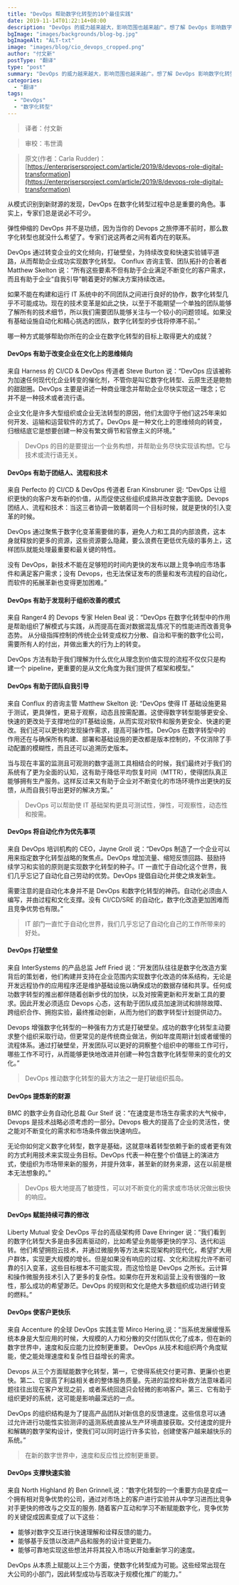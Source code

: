 ```yaml
---
title: "DevOps 帮助数字化转型的10个最佳实践"
date: 2019-11-14T01:22:14+08:00
description: "DevOps 的威力越来越大，影响范围也越来越广。想了解 DevOps 影响数字化转型的方式都有哪些吗？赶紧阅读本文获取最佳实践吧！"
bgImage: "images/backgrounds/blog-bg.jpg"
bgImageAlt: "ALT-txt"
image: "images/blog/cio_devops_cropped.png"
author: "付文新"
postType: "翻译"
type: "post"
summary: "DevOps 的威力越来越大，影响范围也越来越广。想了解 DevOps 影响数字化转型的方式都有哪些吗？赶紧阅读本文获取最佳实践吧！"
categories: 
  - "翻译"
tags:
  - "DevOps"
  - "数字化转型"
---
```


>译者：付文新

>审校：韦世滴

>原文(作者：Carla Rudder)：[https://enterprisersproject.com/article/2019/8/devops-role-digital-transformation](https://enterprisersproject.com/article/2019/8/devops-role-digital-transformation)


从模式识别到新财源的发现，DevOps 在数字化转型过程中总是重要的角色。事实上，专家们总是说必不可少。

弹性伸缩的 DevOps 并不是功绩，因为当你的 Devops 之旅停滞不前时，那么数字化转型也就没什么希望了。专家们说这两者之间有着内在的联系。


DevOps 通过转变企业的文化倾向，打破壁垒，为持续改变和快速实验铺平道路，从而帮助企业成功实现数字化转型。
Conflux 咨询主管、团队拓扑的合著者 Matthew Skelton 说：“所有这些要素不但有助于企业满足不断变化的客户需求，而且有助于企业“自我引导”朝着更好的解决方案持续改进。

如果不能在构建和运行 IT 系统中的不同团队之间进行良好的协作，数字化转型几乎不可能成功。现在的技术变革是如此之快，以至于不能期望一个单独的团队能够了解所有的技术细节，所以我们需要团队能够关注与一个较小的问题领域。如果没有基础设施自动化和精心挑选的团队，数字化转型的步伐将停滞不前。”

哪一种方式能够帮助你所在的企业在数字化转型的目标上取得更大的成就？

#### DevOps 有助于改变企业在文化上的思维倾向

来自 Harness 的 CI/CD & DevOps 传道者 Steve Burton 说：“DevOps 应该被称为加速任何现代化企业转变的催化剂，不管你是叫它数字化转型、云原生还是鲍勃的甜甜圈。DevOps 主要是讲述一种商业理念并帮助企业尽快实现这一理念；它并不是一种技术或者流行语。

企业文化是许多大型组织或企业无法转型的原因，他们太固守于他们这25年来如何开发、运输和运营软件的方式了。DevOps 是一种文化上的思维倾向的转变，归根结底它是想要创建一种没有繁文缛节和官僚主义的环境。”

> DevOps 的目的是要提出一个业务构想，并帮助业务尽快实现该构想。它与技术或流行语无关。

#### DevOps 有助于团结人、流程和技术

来自 Perfecto 的 CI/CD & DevOps 传道者 Eran Kinsbruner 说: “DevOps 让组织更快的向客户发布新的价值，从而促使这些组织成熟并改变数字面貌。Devops 团结人、流程和技术：当这三者协调一致朝着同一个目标时候，就是更快的引入变革的时候。

DevOps 通过聚焦于数字化变革需要做的事，避免人力和工具的内部浪费，这本身就释放的更多的资源，这些资源要么隐藏，要么浪费在更低优先级的事务上，这样团队就能处理最重要和最关键的特性。

没有 DevOps，新技术不能在足够短的时间内更快的发布以跟上竞争响应市场事件和满足客户需求；没有 Devops，也无法保证发布的质量和发布流程的自动化，而软件的拓展革新也变得更加困难。”

#### DevOps 有助于发现利于组织改善的模式

来自 Ranger4 的 Devops 专家 Helen Beal 说：“DevOps 在数字化转型中的作用是帮助组织了解模式与实践，从而提高在面对数据混乱情况下的性能进而改善竞争态势。 从分级指挥控制的传统企业转变成权力分散、自治和平衡的数字化公司，需要所有人的付出，并做出重大的行为上的转变。

DevOps 方法有助于我们理解为什么优化从理念到价值实现的流程不仅仅只是构建一个 pipeline，更重要的是从文化角度为我们提供了框架和模型。”

#### DevOps 有助于团队自我引导

来自 Conflux 的咨询主管 Matthew Skelton 说: “DevOps 使得 IT 基础设施更易于测试，更具弹性，更易于观察，动态且按需配置。这使得数字转型能够更安全、快速的更改处于支撑地位的IT基础设施，从而实现对软件和服务更安全、快速的更改。我们还可以更快的发现操作需求，提高可操作性。DevOps 在数字转型中的作用还在与确保所有构建、部署和基础设施的更改都是版本控制的，不仅消除了手动配置的模糊性，而且还可以追溯历史版本。

当与现在丰富的监测且可观测的数字遥测工具相结合的时候，我们最终对于我们的系统有了更为全面的认知，这有助于降低平均恢复时间（MTTR），使得团队真正能够拥有生产服务。这样反过来又有助于企业对不断变化的市场环境作出更快的反馈，从而自我引导出更好的解决方案。”

> DevOps 可以帮助使 IT 基础架构更具可测试性，弹性，可观察性，动态性和按需。

#### DevOps 将自动化作为优先事项

来自 DevOps 培训机构的 CEO，Jayne Groll 说：“DevOps 制造了一个企业可以用来指定数字化转型战略的聚焦点。DevOps 增加流量、缩短反馈回路、鼓励持续学习和实验的原则是实现数字化转型的种子。IT 一直忙于自动化这个世界，我们几乎忘记了自动化自己劳动的优势。DevOps 提倡自动化并使之焕发新生。

需要注意的是自动化本身并不是 DevOps 和数字化转型的神药。自动化必须由人编写，并由过程和文化支撑。没有 CI/CD/SRE 的自动化，数字化改造更加困难而且竞争优势也有限。”

> IT 部门一直忙于自动化世界，我们几乎忘记了自动化自己的工作所带来的好处。

#### DevOps 打破壁垒

来自 InterSystems 的产品总监 Jeff Fried 说：“开发团队往往是数字化改造方案背后的策划者，他们构建并支持在企业范围内实现数字化改造的体系结构，无论是开发远程协作的应用程序还是维护基础设施以确保成功的数据存储和共享。任何成功数字转型的推出都伴随着创新步伐的加快，以及对按需更新和开发新工具的要求。因此开发必须适应 Devops 心态，这有助于团队成员加速测试和排除故障、跨组织合作、拥抱实验，最终推动创新，从而为他们的数字转型计划提供动力。

Devops 增强数字化转型的一种强有力方式是打破壁垒。成功的数字化转型主动要求整个组织采取行动，但更常见的是传统商业做法，例如年度周期计划或者缓慢的流程体系。通过打破壁垒，开发团队可以更好的洞察整个组织中的哪些工作可行，哪些工作不可行，从而能够更快地改进并创建一种包含数字化转型带来的变化的文化。”

> DevOps 推动数字化转型的最大方法之一是打破组织孤岛。

#### DevOps 提炼新的财源

BMC 的数字业务自动化总裁 Gur Steif 说：“在速度是市场生存需求的大气候中，Devops 是技术战略必须考虑的一部分。Devops 极大的提高了企业的灵活性，使之能对不断变化的需求和市场条件做出快速响应。
 
无论你如何定义数字化转型，数字是基础，这就意味着转型依赖于新的或者更有效的方式利用技术来实现业务目标。DevOps 代表一种在整个价值链上的演进方式，使组织为市场带来新的服务，并提升效率，甚至新的财务来源，这在以前是根本无法想象的。”

> DevOps 极大地提高了敏捷性，可以对不断变化的需求或市场状况做出极快的响应。

#### DevOps 赋能持续可靠的修改

Liberty Mutual 安全 DevOps 平台的高级架构师 Dave Ehringer 说：“我们看到的数字化转型大多是由多因素驱动的，比如希望业务能够更快的学习、迭代和运转。他们希望拥抱云技术，并通过微服务等方法来实现架构的现代化，希望扩大用户群体，实现更大规模的增长。但是如果没有响应的过程、文化和流程允许不断可靠的引入变革，这些目标根本不可能实现，而这恰恰是 DevOps 之所长。云计算和操作微服务技术引入了更多的复杂性。如果你在开发和运营上没有很强的一致性，那么成功的希望渺茫。DevOps 的规则和文化是绝大多数组织成功进行转变的燃料。”

#### DevOps 使客户更快乐

来自 Accenture 的全球 DevOps 实践主管 Mirco Hering,说：“当系统发展缓慢系统本身是大型应用的时候，大规模的人力和分散的交付团队优化了成本，但在新的数字世界中，速度和反应能力比控制更重要。 DevOps 从技术和组织两个角度赋能，使之能处理速度和复杂性日益增长的需求。

Devops 从三个方面赋能数字化转型，第一，它使得系统交付更可靠、更廉价也更快。第二、它提高了利益相关者的整体服务质量。先进的监控和补救方法意味着问题往往出现在客户发现之前，或者系统回退只会轻微的影响客户。第三、它有助于组织更好的系统，这可能是影响最深远的一点。

DevOps 的组织结构是为了提高产品团队对新信息的反馈速度。这些信息可以通过允许进行功能性实验测评的遥测系统直接从生产环境直接获取。交付速度的提升和解耦的数字架构设计，使我们可以同时运行许多实验，创建使客户越来越快乐的系统。”

> 在新的数字世界中，速度和反应性比控制更重要。

#### DevOps 支撑快速实验

来自 North Highland 的 Ben Grinnell,说：“数字化转型的一个重要方向是变成一个拥有相对竞争优势的公司，通过对市场上的客户进行实验并从中学习进而比竞争对手更快的修改与之交互的服务. 随着客户互动和学习不断赋能数字化，竞争优势的关键促成因素变成了以下这些：

- 能够对数字交互进行快速理解和诠释反馈的能力。
- 能够基于反馈以改进产品和服务的设计变更能力。
- 能够可靠地实现这些想法并将其投入市场以开始重新学习的速度。

DevOps 从本质上赋能以上三个方面，使数字化转型成为可能。这些经常出现在大公司的小部门，因此转型成功与否取决于规模化推广的能力。”
